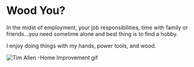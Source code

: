 # Wood You?
In the midst of employment, your job responsibilities, time with family or friends...you need sometime alone and best thing is to find a hobby.

I enjoy doing things with my hands, power tools, and wood.

![Tim Allen -Home Improvement gif](https://media4.giphy.com/media/v1.Y2lkPTc5MGI3NjExZWxqY3UwMmprcWNqeWV2NDFjMng1am5qeG10Y21tdHcxY2Zsc2VrdSZlcD12MV9pbnRlcm5hbF9naWZfYnlfaWQmY3Q9Zw/5t9ukyzAPEuFuSeEU4/giphy.gif)
